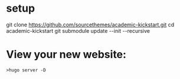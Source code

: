 # setup 
 git clone https://github.com/sourcethemes/academic-kickstart.git 
 cd academic-kickstart
 git submodule update --init --recursive

# View your new website:
      
    >hugo server -D

